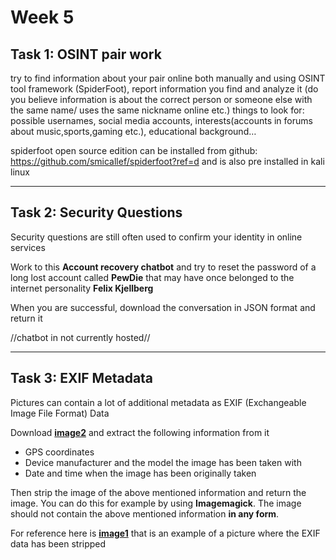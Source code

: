 # **Week 5** 

## **Task 1:** OSINT pair work

try to find information about your pair online both manually and using OSINT tool framework (SpiderFoot), report information you find and analyze it (do you believe information is about the correct person or someone else with the same name/ uses the same nickname online etc.)
things to look for: possible usernames, social media accounts, interests(accounts in forums about music,sports,gaming etc.), educational background…

spiderfoot open source edition can be installed from github: https://github.com/smicallef/spiderfoot?ref=d
and is also pre installed in kali linux

---

## **Task 2:** Security Questions

Security questions are still often used to confirm your identity in online services

Work to this **Account recovery chatbot** and try to reset the password of a long lost account called **PewDie** that may have once belonged to the internet personality **Felix Kjellberg**

When you are successful, download the conversation in JSON format and return it

//chatbot in not currently hosted//

---

## **Task 3:** EXIF Metadata

Pictures can contain a lot of additional metadata as EXIF (Exchangeable Image File Format) Data

Download **[image2](https://github.com/ouspg/PrivacyAndSocialEngineering/blob/main/Week5_Topic/images/image2.jpg?raw=true)** and extract the following information from it
- GPS coordinates
- Device manufacturer and the model the image has been taken with
- Date and time when the image has been originally taken

Then strip the image of the above mentioned information and return the image. You can do this for example by using **Imagemagick**. The image should not contain the above mentioned information **in any form**.

For reference here is **[image1](https://github.com/ouspg/PrivacyAndSocialEngineering/blob/main/Week5_Topic/images/image1.jpg?raw=true)** that is an example of a picture where the EXIF data has been stripped
